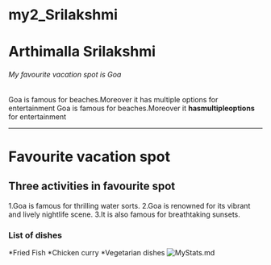 # my2_Srilakshmi
# Arthimalla Srilakshmi
###### My favourite vacation spot is Goa

Goa is famous for beaches.Moreover it has multiple options for entertainment
Goa is famous for beaches.Moreover it **hasmultipleoptions** for entertainment

***

# Favourite vacation spot
## Three activities in favourite spot
1.Goa is famous for thrilling water sorts.
2.Goa is renowned for its vibrant and lively nightlife scene.
3.It is also famous for breathtaking sunsets.
### List of dishes
*Fried Fish
*Chicken curry
*Vegetarian dishes
![MyStats.md](https://github.com/sri-123lakshmi/my2_Srilakshmi/assets/143051198/17a57950-2b17-44f3-94da-6f9978bd57e9)